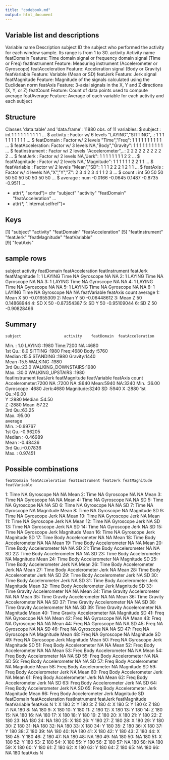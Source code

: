 ```yaml
---
title: "codebook.md"
output: html_document
---
```


## Variable list and descriptions

Variable name 	Description
subject 	ID the subject who performed the activity for each window sample. Its range is from 1 to 30.
activity 	Activity name
featDomain 	Feature: Time domain signal or frequency domain signal (Time or Freq)
featInstrument 	Feature: Measuring instrument (Accelerometer or Gyroscope)
featAcceleration 	Feature: Acceleration signal (Body or Gravity)
featVariable 	Feature: Variable (Mean or SD)
featJerk 	Feature: Jerk signal
featMagnitude 	Feature: Magnitude of the signals calculated using the Euclidean norm
featAxis 	Feature: 3-axial signals in the X, Y and Z directions (X, Y, or Z)
featCount 	Feature: Count of data points used to compute average
featAverage 	Feature: Average of each variable for each activity and each subject

## Structure
Classes 'data.table' and 'data.frame':	11880 obs. of  11 variables:
 $ subject         : int  1 1 1 1 1 1 1 1 1 1 ...
 $ activity        : Factor w/ 6 levels "LAYING","SITTING",..: 1 1 1 1 1 1 1 1 1 1 ...
 $ featDomain      : Factor w/ 2 levels "Time","Freq": 1 1 1 1 1 1 1 1 1 1 ...
 $ featAcceleration: Factor w/ 3 levels NA,"Body","Gravity": 1 1 1 1 1 1 1 1 1 1 ...
 $ featInstrument  : Factor w/ 2 levels "Accelerometer",..: 2 2 2 2 2 2 2 2 2 2 ...
 $ featJerk        : Factor w/ 2 levels NA,"Jerk": 1 1 1 1 1 1 1 1 2 2 ...
 $ featMagnitude   : Factor w/ 2 levels NA,"Magnitude": 1 1 1 1 1 1 2 2 1 1 ...
 $ featVariable    : Factor w/ 2 levels "Mean","SD": 1 1 1 2 2 2 1 2 1 1 ...
 $ featAxis        : Factor w/ 4 levels NA,"X","Y","Z": 2 3 4 2 3 4 1 1 2 3 ...
 $ count           : int  50 50 50 50 50 50 50 50 50 50 ...
 $ average         : num  -0.0166 -0.0645 0.1487 -0.8735 -0.9511 ...
 - attr(*, "sorted")= chr  "subject" "activity" "featDomain" "featAcceleration" ...
 - attr(*, ".internal.selfref")=<externalptr> 
 
## Keys
[1] "subject"          "activity"         "featDomain"       "featAcceleration"
[5] "featInstrument"   "featJerk"         "featMagnitude"    "featVariable"    
[9] "featAxis"  

## sample rows

 subject activity featDomain featAcceleration featInstrument featJerk featMagnitude
1:       1   LAYING       Time               NA      Gyroscope       NA            NA
2:       1   LAYING       Time               NA      Gyroscope       NA            NA
3:       1   LAYING       Time               NA      Gyroscope       NA            NA
4:       1   LAYING       Time               NA      Gyroscope       NA            NA
5:       1   LAYING       Time               NA      Gyroscope       NA            NA
6:       1   LAYING       Time               NA      Gyroscope       NA            NA
   featVariable featAxis count     average
1:         Mean        X    50 -0.01655309
2:         Mean        Y    50 -0.06448612
3:         Mean        Z    50  0.14868944
4:           SD        X    50 -0.87354387
5:           SD        Y    50 -0.95109044
6:           SD        Z    50 -0.90828466

## Summary 
    subject                   activity    featDomain  featAcceleration
 Min.   : 1.0   LAYING            :1980   Time:7200   NA     :4680    
 1st Qu.: 8.0   SITTING           :1980   Freq:4680   Body   :5760    
 Median :15.5   STANDING          :1980               Gravity:1440    
 Mean   :15.5   WALKING           :1980                               
 3rd Qu.:23.0   WALKING_DOWNSTAIRS:1980                               
 Max.   :30.0   WALKING_UPSTAIRS  :1980                               
       featInstrument featJerk      featMagnitude  featVariable featAxis      count      
 Accelerometer:7200   NA  :7200   NA       :8640   Mean:5940    NA:3240   Min.   :36.00  
 Gyroscope    :4680   Jerk:4680   Magnitude:3240   SD  :5940    X :2880   1st Qu.:49.00  
                                                                Y :2880   Median :54.50  
                                                                Z :2880   Mean   :57.22  
                                                                          3rd Qu.:63.25  
                                                                          Max.   :95.00  
    average        
 Min.   :-0.99767  
 1st Qu.:-0.96205  
 Median :-0.46989  
 Mean   :-0.48436  
 3rd Qu.:-0.07836  
 Max.   : 0.97451 
 
## Possible combinations
    featDomain featAcceleration featInstrument featJerk featMagnitude featVariable
 1:       Time               NA      Gyroscope       NA            NA         Mean
 2:       Time               NA      Gyroscope       NA            NA         Mean
 3:       Time               NA      Gyroscope       NA            NA         Mean
 4:       Time               NA      Gyroscope       NA            NA           SD
 5:       Time               NA      Gyroscope       NA            NA           SD
 6:       Time               NA      Gyroscope       NA            NA           SD
 7:       Time               NA      Gyroscope       NA     Magnitude         Mean
 8:       Time               NA      Gyroscope       NA     Magnitude           SD
 9:       Time               NA      Gyroscope     Jerk            NA         Mean
10:       Time               NA      Gyroscope     Jerk            NA         Mean
11:       Time               NA      Gyroscope     Jerk            NA         Mean
12:       Time               NA      Gyroscope     Jerk            NA           SD
13:       Time               NA      Gyroscope     Jerk            NA           SD
14:       Time               NA      Gyroscope     Jerk            NA           SD
15:       Time               NA      Gyroscope     Jerk     Magnitude         Mean
16:       Time               NA      Gyroscope     Jerk     Magnitude           SD
17:       Time             Body  Accelerometer       NA            NA         Mean
18:       Time             Body  Accelerometer       NA            NA         Mean
19:       Time             Body  Accelerometer       NA            NA         Mean
20:       Time             Body  Accelerometer       NA            NA           SD
21:       Time             Body  Accelerometer       NA            NA           SD
22:       Time             Body  Accelerometer       NA            NA           SD
23:       Time             Body  Accelerometer       NA     Magnitude         Mean
24:       Time             Body  Accelerometer       NA     Magnitude           SD
25:       Time             Body  Accelerometer     Jerk            NA         Mean
26:       Time             Body  Accelerometer     Jerk            NA         Mean
27:       Time             Body  Accelerometer     Jerk            NA         Mean
28:       Time             Body  Accelerometer     Jerk            NA           SD
29:       Time             Body  Accelerometer     Jerk            NA           SD
30:       Time             Body  Accelerometer     Jerk            NA           SD
31:       Time             Body  Accelerometer     Jerk     Magnitude         Mean
32:       Time             Body  Accelerometer     Jerk     Magnitude           SD
33:       Time          Gravity  Accelerometer       NA            NA         Mean
34:       Time          Gravity  Accelerometer       NA            NA         Mean
35:       Time          Gravity  Accelerometer       NA            NA         Mean
36:       Time          Gravity  Accelerometer       NA            NA           SD
37:       Time          Gravity  Accelerometer       NA            NA           SD
38:       Time          Gravity  Accelerometer       NA            NA           SD
39:       Time          Gravity  Accelerometer       NA     Magnitude         Mean
40:       Time          Gravity  Accelerometer       NA     Magnitude           SD
41:       Freq               NA      Gyroscope       NA            NA         Mean
42:       Freq               NA      Gyroscope       NA            NA         Mean
43:       Freq               NA      Gyroscope       NA            NA         Mean
44:       Freq               NA      Gyroscope       NA            NA           SD
45:       Freq               NA      Gyroscope       NA            NA           SD
46:       Freq               NA      Gyroscope       NA            NA           SD
47:       Freq               NA      Gyroscope       NA     Magnitude         Mean
48:       Freq               NA      Gyroscope       NA     Magnitude           SD
49:       Freq               NA      Gyroscope     Jerk     Magnitude         Mean
50:       Freq               NA      Gyroscope     Jerk     Magnitude           SD
51:       Freq             Body  Accelerometer       NA            NA         Mean
52:       Freq             Body  Accelerometer       NA            NA         Mean
53:       Freq             Body  Accelerometer       NA            NA         Mean
54:       Freq             Body  Accelerometer       NA            NA           SD
55:       Freq             Body  Accelerometer       NA            NA           SD
56:       Freq             Body  Accelerometer       NA            NA           SD
57:       Freq             Body  Accelerometer       NA     Magnitude         Mean
58:       Freq             Body  Accelerometer       NA     Magnitude           SD
59:       Freq             Body  Accelerometer     Jerk            NA         Mean
60:       Freq             Body  Accelerometer     Jerk            NA         Mean
61:       Freq             Body  Accelerometer     Jerk            NA         Mean
62:       Freq             Body  Accelerometer     Jerk            NA           SD
63:       Freq             Body  Accelerometer     Jerk            NA           SD
64:       Freq             Body  Accelerometer     Jerk            NA           SD
65:       Freq             Body  Accelerometer     Jerk     Magnitude         Mean
66:       Freq             Body  Accelerometer     Jerk     Magnitude           SD
    featDomain featAcceleration featInstrument featJerk featMagnitude featVariable
    featAxis   N
 1:        X 180
 2:        Y 180
 3:        Z 180
 4:        X 180
 5:        Y 180
 6:        Z 180
 7:       NA 180
 8:       NA 180
 9:        X 180
10:        Y 180
11:        Z 180
12:        X 180
13:        Y 180
14:        Z 180
15:       NA 180
16:       NA 180
17:        X 180
18:        Y 180
19:        Z 180
20:        X 180
21:        Y 180
22:        Z 180
23:       NA 180
24:       NA 180
25:        X 180
26:        Y 180
27:        Z 180
28:        X 180
29:        Y 180
30:        Z 180
31:       NA 180
32:       NA 180
33:        X 180
34:        Y 180
35:        Z 180
36:        X 180
37:        Y 180
38:        Z 180
39:       NA 180
40:       NA 180
41:        X 180
42:        Y 180
43:        Z 180
44:        X 180
45:        Y 180
46:        Z 180
47:       NA 180
48:       NA 180
49:       NA 180
50:       NA 180
51:        X 180
52:        Y 180
53:        Z 180
54:        X 180
55:        Y 180
56:        Z 180
57:       NA 180
58:       NA 180
59:        X 180
60:        Y 180
61:        Z 180
62:        X 180
63:        Y 180
64:        Z 180
65:       NA 180
66:       NA 180
    featAxis   N
    
    
 